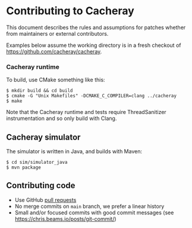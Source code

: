 # Contributing to Cacheray

This document describes the rules and assumptions for patches whether from
maintainers or external contributors.

Examples below assume the working directory is in a fresh checkout of
https://github.com/cacheray/cacheray.


### Cacheray runtime

To build, use CMake something like this:
```
$ mkdir build && cd build
$ cmake -G "Unix Makefiles" -DCMAKE_C_COMPILER=clang ../cacheray
$ make
```

Note that the Cacheray runtime and tests require ThreadSanitizer
instrumentation and so only build with Clang.


## Cacheray simulator

The simulator is written in Java, and builds with Maven:
```
$ cd sim/simulator_java
$ mvn package
```


## Contributing code

* Use GitHub [pull requests](https://github.com/cacheray/cacheray/pulls)
* No merge commits on `main` branch, we prefer a linear history
* Small and/or focused commits with good commit messages (see
  https://chris.beams.io/posts/git-commit/)
